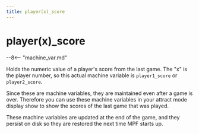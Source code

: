 ```yaml
---
title: player(x)_score
---
```


# player(x)_score


--8<-- "machine_var.md"

Holds the numeric value of a player's score from the last game. The
"x" is the player number, so this actual machine variable is
`player1_score` or `player2_score`.

Since these are machine variables, they are maintained even after a game
is over. Therefore you can use these machine variables in your attract
mode display show to show the scores of the last game that was played.

These machine variables are updated at the end of the game, and they
persist on disk so they are restored the next time MPF starts up.
